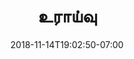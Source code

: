 ---
title: 'உராய்வு'
date: 2018-11-14T19:02:50-07:00
draft: false
weight: 6
extensions:
    - katex
---